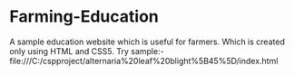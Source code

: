 # Farming-Education
A sample education website which is useful for farmers.
Which is created only using HTML and CSS5.
Try sample:-file:///C:/cspproject/alternaria%20leaf%20blight%5B45%5D/index.html
